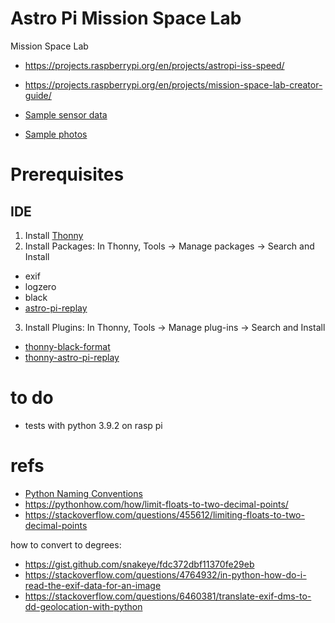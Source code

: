 # Astro Pi Mission Space Lab

Mission Space Lab

- https://projects.raspberrypi.org/en/projects/astropi-iss-speed/
- https://projects.raspberrypi.org/en/projects/mission-space-lab-creator-guide/

- [Sample sensor data](https://docs.google.com/spreadsheets/d/1RjPEp2IHVB6For65wuUQdWntsg1H5sHWpYUtLzK9LCM/edit#gid=671905630)
- [Sample photos](https://www.flickr.com/photos/raspberrypi/collections/72157722152451877/)

# Prerequisites

## IDE

1. Install [Thonny](https://thonny.org/)
2. Install Packages:
In Thonny, Tools -> Manage packages -> Search and Install
- exif
- logzero
- black
- [astro-pi-replay](https://projects.raspberrypi.org/en/projects/mission-space-lab-creator-guide/2)
3. Install Plugins:
In Thonny, Tools -> Manage plug-ins -> Search and Install
- [thonny-black-format](https://pypi.org/project/thonny-black-formatter/)
- [thonny-astro-pi-replay](https://projects.raspberrypi.org/en/projects/mission-space-lab-creator-guide/2)

# to do

- tests with python 3.9.2 on rasp pi

# refs

- [Python Naming Conventions](https://gist.github.com/etigui/7600441926e73c3385057718c2fdef8e)
- https://pythonhow.com/how/limit-floats-to-two-decimal-points/
- https://stackoverflow.com/questions/455612/limiting-floats-to-two-decimal-points

how to convert to degrees:

- https://gist.github.com/snakeye/fdc372dbf11370fe29eb
- https://stackoverflow.com/questions/4764932/in-python-how-do-i-read-the-exif-data-for-an-image
- https://stackoverflow.com/questions/6460381/translate-exif-dms-to-dd-geolocation-with-python


